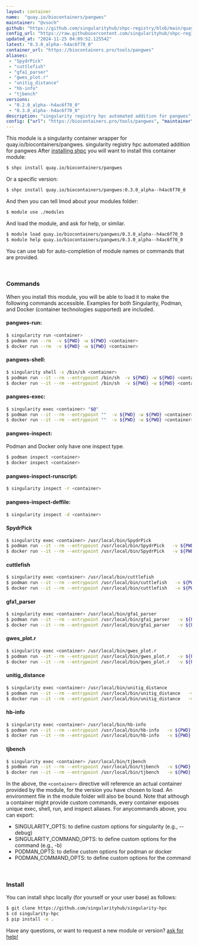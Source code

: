 ```yaml
---
layout: container
name:  "quay.io/biocontainers/pangwes"
maintainer: "@vsoch"
github: "https://github.com/singularityhub/shpc-registry/blob/main/quay.io/biocontainers/pangwes/container.yaml"
config_url: "https://raw.githubusercontent.com/singularityhub/shpc-registry/main/quay.io/biocontainers/pangwes/container.yaml"
updated_at: "2024-11-25 04:09:52.125542"
latest: "0.3.0_alpha--h4ac6f70_0"
container_url: "https://biocontainers.pro/tools/pangwes"
aliases:
 - "SpydrPick"
 - "cuttlefish"
 - "gfa1_parser"
 - "gwes_plot.r"
 - "unitig_distance"
 - "hb-info"
 - "tjbench"
versions:
 - "0.2.0_alpha--h4ac6f70_0"
 - "0.3.0_alpha--h4ac6f70_0"
description: "singularity registry hpc automated addition for pangwes"
config: {"url": "https://biocontainers.pro/tools/pangwes", "maintainer": "@vsoch", "description": "singularity registry hpc automated addition for pangwes", "latest": {"0.3.0_alpha--h4ac6f70_0": "sha256:e98ba7713bbc4c42ab14d5b5f8af7b103d74b5808375b24173f4b91de07786f3"}, "tags": {"0.2.0_alpha--h4ac6f70_0": "sha256:b2d7d39eeee3e12ba9e52606c40cb76e884a44f0dc8a89051a8e00fbe3c85908", "0.3.0_alpha--h4ac6f70_0": "sha256:e98ba7713bbc4c42ab14d5b5f8af7b103d74b5808375b24173f4b91de07786f3"}, "docker": "quay.io/biocontainers/pangwes", "aliases": {"SpydrPick": "/usr/local/bin/SpydrPick", "cuttlefish": "/usr/local/bin/cuttlefish", "gfa1_parser": "/usr/local/bin/gfa1_parser", "gwes_plot.r": "/usr/local/bin/gwes_plot.r", "unitig_distance": "/usr/local/bin/unitig_distance", "hb-info": "/usr/local/bin/hb-info", "tjbench": "/usr/local/bin/tjbench"}}
---
```


This module is a singularity container wrapper for quay.io/biocontainers/pangwes.
singularity registry hpc automated addition for pangwes
After [installing shpc](#install) you will want to install this container module:


```bash
$ shpc install quay.io/biocontainers/pangwes
```

Or a specific version:

```bash
$ shpc install quay.io/biocontainers/pangwes:0.3.0_alpha--h4ac6f70_0
```

And then you can tell lmod about your modules folder:

```bash
$ module use ./modules
```

And load the module, and ask for help, or similar.

```bash
$ module load quay.io/biocontainers/pangwes/0.3.0_alpha--h4ac6f70_0
$ module help quay.io/biocontainers/pangwes/0.3.0_alpha--h4ac6f70_0
```

You can use tab for auto-completion of module names or commands that are provided.

<br>

### Commands

When you install this module, you will be able to load it to make the following commands accessible.
Examples for both Singularity, Podman, and Docker (container technologies supported) are included.

#### pangwes-run:

```bash
$ singularity run <container>
$ podman run --rm  -v ${PWD} -w ${PWD} <container>
$ docker run --rm  -v ${PWD} -w ${PWD} <container>
```

#### pangwes-shell:

```bash
$ singularity shell -s /bin/sh <container>
$ podman run --it --rm --entrypoint /bin/sh  -v ${PWD} -w ${PWD} <container>
$ docker run --it --rm --entrypoint /bin/sh  -v ${PWD} -w ${PWD} <container>
```

#### pangwes-exec:

```bash
$ singularity exec <container> "$@"
$ podman run --it --rm --entrypoint ""  -v ${PWD} -w ${PWD} <container> "$@"
$ docker run --it --rm --entrypoint ""  -v ${PWD} -w ${PWD} <container> "$@"
```

#### pangwes-inspect:

Podman and Docker only have one inspect type.

```bash
$ podman inspect <container>
$ docker inspect <container>
```

#### pangwes-inspect-runscript:

```bash
$ singularity inspect -r <container>
```

#### pangwes-inspect-deffile:

```bash
$ singularity inspect -d <container>
```


#### SpydrPick

```bash
$ singularity exec <container> /usr/local/bin/SpydrPick
$ podman run --it --rm --entrypoint /usr/local/bin/SpydrPick   -v ${PWD} -w ${PWD} <container> -c " $@"
$ docker run --it --rm --entrypoint /usr/local/bin/SpydrPick   -v ${PWD} -w ${PWD} <container> -c " $@"
```


#### cuttlefish

```bash
$ singularity exec <container> /usr/local/bin/cuttlefish
$ podman run --it --rm --entrypoint /usr/local/bin/cuttlefish   -v ${PWD} -w ${PWD} <container> -c " $@"
$ docker run --it --rm --entrypoint /usr/local/bin/cuttlefish   -v ${PWD} -w ${PWD} <container> -c " $@"
```


#### gfa1_parser

```bash
$ singularity exec <container> /usr/local/bin/gfa1_parser
$ podman run --it --rm --entrypoint /usr/local/bin/gfa1_parser   -v ${PWD} -w ${PWD} <container> -c " $@"
$ docker run --it --rm --entrypoint /usr/local/bin/gfa1_parser   -v ${PWD} -w ${PWD} <container> -c " $@"
```


#### gwes_plot.r

```bash
$ singularity exec <container> /usr/local/bin/gwes_plot.r
$ podman run --it --rm --entrypoint /usr/local/bin/gwes_plot.r   -v ${PWD} -w ${PWD} <container> -c " $@"
$ docker run --it --rm --entrypoint /usr/local/bin/gwes_plot.r   -v ${PWD} -w ${PWD} <container> -c " $@"
```


#### unitig_distance

```bash
$ singularity exec <container> /usr/local/bin/unitig_distance
$ podman run --it --rm --entrypoint /usr/local/bin/unitig_distance   -v ${PWD} -w ${PWD} <container> -c " $@"
$ docker run --it --rm --entrypoint /usr/local/bin/unitig_distance   -v ${PWD} -w ${PWD} <container> -c " $@"
```


#### hb-info

```bash
$ singularity exec <container> /usr/local/bin/hb-info
$ podman run --it --rm --entrypoint /usr/local/bin/hb-info   -v ${PWD} -w ${PWD} <container> -c " $@"
$ docker run --it --rm --entrypoint /usr/local/bin/hb-info   -v ${PWD} -w ${PWD} <container> -c " $@"
```


#### tjbench

```bash
$ singularity exec <container> /usr/local/bin/tjbench
$ podman run --it --rm --entrypoint /usr/local/bin/tjbench   -v ${PWD} -w ${PWD} <container> -c " $@"
$ docker run --it --rm --entrypoint /usr/local/bin/tjbench   -v ${PWD} -w ${PWD} <container> -c " $@"
```



In the above, the `<container>` directive will reference an actual container provided
by the module, for the version you have chosen to load. An environment file in the
module folder will also be bound. Note that although a container
might provide custom commands, every container exposes unique exec, shell, run, and
inspect aliases. For anycommands above, you can export:

 - SINGULARITY_OPTS: to define custom options for singularity (e.g., --debug)
 - SINGULARITY_COMMAND_OPTS: to define custom options for the command (e.g., -b)
 - PODMAN_OPTS: to define custom options for podman or docker
 - PODMAN_COMMAND_OPTS: to define custom options for the command

<br>

### Install

You can install shpc locally (for yourself or your user base) as follows:

```bash
$ git clone https://github.com/singularityhub/singularity-hpc
$ cd singularity-hpc
$ pip install -e .
```

Have any questions, or want to request a new module or version? [ask for help!](https://github.com/singularityhub/singularity-hpc/issues)